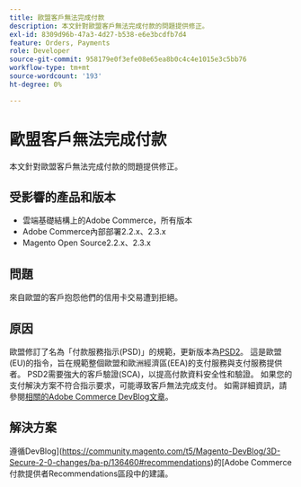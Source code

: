 ```yaml
---
title: 歐盟客戶無法完成付款
description: 本文針對歐盟客戶無法完成付款的問題提供修正。
exl-id: 8309d96b-47a3-4d27-b538-e6e3bcdfb7d4
feature: Orders, Payments
role: Developer
source-git-commit: 958179e0f3efe08e65ea8b0c4c4e1015e3c5bb76
workflow-type: tm+mt
source-wordcount: '193'
ht-degree: 0%

---
```


# 歐盟客戶無法完成付款

本文針對歐盟客戶無法完成付款的問題提供修正。

## 受影響的產品和版本

* 雲端基礎結構上的Adobe Commerce，所有版本
* Adobe Commerce內部部署2.2.x、2.3.x
* Magento Open Source2.2.x、2.3.x

## 問題

來自歐盟的客戶抱怨他們的信用卡交易遭到拒絕。

## 原因

歐盟修訂了名為「付款服務指示(PSD)」的規範，更新版本為[PSD2](https://eur-lex.europa.eu/legal-content/EN/TXT/HTML/?uri=CELEX:32015L2366&amp;from=EN)。 這是歐盟(EU)的指令，旨在規範整個歐盟和歐洲經濟區(EEA)的支付服務與支付服務提供者。 PSD2需要強大的客戶驗證(SCA)，以提高付款資料安全性和驗證。 如果您的支付解決方案不符合指示要求，可能導致客戶無法完成支付。 如需詳細資訊，請參閱[相關的Adobe Commerce DevBlog文章](https://community.magento.com/t5/Magento-DevBlog/3D-Secure-2-0-changes/ba-p/136460)。

## 解決方案

遵循DevBlog](https://community.magento.com/t5/Magento-DevBlog/3D-Secure-2-0-changes/ba-p/136460#recommendations)的[Adobe Commerce付款提供者Recommendations區段中的建議。
